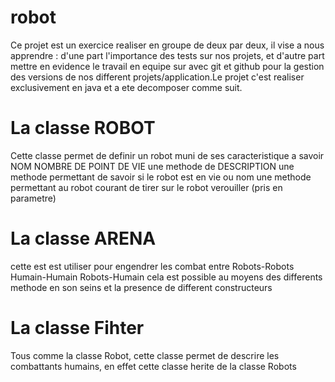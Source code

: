 # robot
Ce projet est un exercice realiser en groupe de deux par deux, il vise a nous apprendre :
d'une part l'importance des tests sur nos projets, et d'autre part mettre en evidence le travail en equipe sur avec git et github pour la gestion des versions de nos different projets/application.Le projet c'est realiser exclusivement en java et a ete decomposer comme suit.

# La classe ROBOT
Cette classe permet de definir un robot muni de ses caracteristique a savoir
    NOM
    NOMBRE DE POINT DE VIE
    une methode de DESCRIPTION
    une methode permettant de savoir si le robot est en vie ou nom
    une methode permettant au robot courant de tirer sur le robot verouiller (pris en parametre)

# La classe ARENA
cette est est utiliser pour engendrer les combat entre 
    Robots-Robots
    Humain-Humain
    Robots-Humain
cela est possible au moyens des differents methode en son seins et la presence de different constructeurs

# La classe  Fihter
Tous comme la  classe Robot, cette classe permet de descrire les combattants humains, en effet cette classe herite de la classe Robots 
